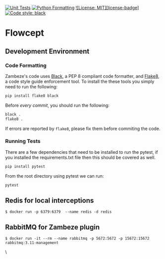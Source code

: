 [![Unit Tests](https://github.com/ORNL/flowcept/actions/workflows/run-unit-tests.yml/badge.svg)](https://github.com/ORNL/flowcept/actions/workflows/run-unit-tests.yml)
[![Python Formatting](https://github.com/ORNL/flowcept/actions/workflows/python-formatting.yml/badge.svg)](https://github.com/ORNL/flowcept/actions/workflows/python-formatting.yml)
[![License: MIT][license-badge]](LICENSE)
[![Code style: black](https://img.shields.io/badge/code%20style-black-000000.svg)](https://github.com/psf/black)

# Flowcept

## Development Environment

### Code Formatting

Zambeze's code uses [Black](https://github.com/psf/black), a PEP 8 compliant code formatter, and 
[Flake8](https://github.com/pycqa/flake8), a code style guide enforcement tool. To install the
these tools you simply need to run the following:

```bash
pip install flake8 black
```

Before _every commit_, you should run the following:

```bash
black .
flake8 .
```

If errors are reported by `flake8`, please fix them before commiting the code.

### Running Tests

There are a few dependencies that need to be installed to run the pytest, if you installed the requirements.txt file then this should be covered as well.
```bash
pip install pytest
```

From the root directory using pytest we can run:

```bash
pytest
```

## Redis for local interceptions
```$ docker run -p 6379:6379  --name redis -d redis```

## RabbitMQ for Zambeze plugin
```$ docker run -it --rm --name rabbitmq -p 5672:5672 -p 15672:15672 rabbitmq:3.11-management```

\